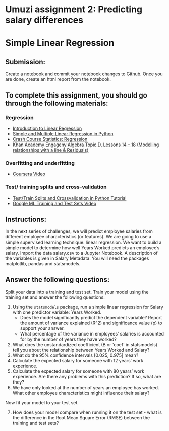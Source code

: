 # Umuzi assignment 2: Predicting salary differences
# Simple Linear Regression

## Submission:
Create a notebook and commit your notebook changes to Github.
Once you are done, create an html report from the notebook.

## To complete this assignment, you should go through the following materials:

### Regression
- [Introduction to Linear Regression](https://github.com/justmarkham/DAT4/blob/master/notebooks/08_linear_regression.ipynb)
- [Simple and Multiple Linear Regression in Python](https://towardsdatascience.com/simple-and-multiple-linear-regression-in-python-c928425168f9)
- [Crash Course Statistics: Regression](https://youtu.be/WWqE7YHR4Jc)
- [Khan Academy Engageny Algebra Topic D, Lessons 14 – 18 (Modelling relationships with a line & Residuals)](https://www.khanacademy.org/math/engageny-alg-1/alg1-2/alg1-2d-modeling-relationships-line/v/fitting-a-line-to-data)

### Overfitting and underfitting
- [Coursera  Video](https://www.coursera.org/lecture/python-machine-learning/overfitting-and-underfitting-fVStr)

### Test/ training splits and cross-validation
- [Test/Train Splits and Crossvalidation in Python Tutorial](https://towardsdatascience.com/train-test-split-and-cross-validation-in-python-80b61beca4b6)
- [Google ML Training and Test Sets Video](https://developers.google.com/machine-learning/crash-course/training-and-test-sets/video-lecture)

## Instructions:
In the next series of challenges, we will predict employee salaries from different employee characteristics (or features).
We are going to use a simple supervised learning technique: linear regression. We want to build a simple model to determine how well Years Worked predicts an employee’s salary.
Import the data salary.csv to a Jupyter Notebook. A description of the variables is given in Salary Metadata. You will need the packages matplotlib, pandas and statsmodels.

## Answer the following questions:
Split your data into a training and test set. Train your model using the training set and answer the following questions:

1.	Using the `statsmodels` package, run a simple linear regression for Salary with one predictor variable: Years Worked.
	  * Does the model significantly predict the dependent variable? Report the amount of variance explained (R^2) and significance value (p) to support your answer.
	  * What percentage of the variance in employees’ salaries is accounted for by the number of years they have worked?
2. What does the unstandardized coefficient (B or 'coef' in statsmodels) tell you about the relationship between Years Worked and Salary?
3. What do the 95% confidence intervals [0.025, 0.975] mean?
4.	Calculate the expected salary for someone with 12 years’ work experience.
5.	Calculate the expected salary for someone with 80 years’ work experience. Are there any problems with this prediction? If so, what are they?
6.	We have only looked at the number of years an employee has worked. What other employee characteristics might influence their salary?

Now fit your model to your test set.

7. How does your model compare when running it on the test set - what is the difference in the Root Mean Square Error (RMSE) between the training and test sets?
